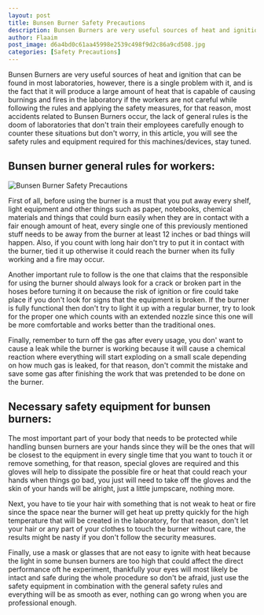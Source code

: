 ```yaml
---
layout: post
title: Bunsen Burner Safety Precautions
description: Bunsen Burners are very useful sources of heat and ignition that can be found in most laboratories
author: Flaaim
post_image: d6a4bd0c61aa45998e2539c498f9d2c86a9cd508.jpg
categories: [Safety Precautions]
---
```



Bunsen Burners are very useful sources of heat and ignition that can be found in most laboratories, however, there is a single problem with it, and is the fact that it will produce a large amount of heat that is capable of causing burnings and fires in the laboratory if the workers are not careful while following the rules and applying the safety measures, for that reason, most accidents related to Bunsen Burners occur, the lack of general rules is the doom of laboratories that don't train their employees carefully enough to counter these situations but don't worry, in this article, you will see the safety rules and equipment required for this machines/devices, stay tuned.

## Bunsen burner general rules for workers:
![Bunsen Burner Safety Precautions](https://safetyworkblog.com/assets/d6a4bd0c61aa45998e2539c498f9d2c86a9cd508.jpg)

First of all, before using the burner is a must that you put away every shelf, light equipment and other things such as paper, notebooks, chemical materials and things that could burn easily when they are in contact with a fair enough amount of heat, every single one of this previously mentioned stuff needs to be away from the burner at least 12 inches or bad things will happen. Also, if you count with long hair don't try to put it in contact with the burner, tied it up otherwise it could reach the burner when its fully working and a fire may occur.

Another important rule to follow is the one that claims that the responsible for using the burner should always look for a crack or broken part in the hoses before turning it on because the risk of ignition or fire could take place if you don't look for signs that the equipment is broken. If the burner is fully functional then don't try to light it up with a regular burner, try to look for the proper one which counts with an extended nozzle since this one will be more comfortable and works better than the traditional ones.

Finally, remember to turn off the gas after every usage, you don' want to cause a leak while the burner is working because it will cause a chemical reaction where everything will start exploding on a small scale depending on how much gas is leaked, for that reason, don't commit the mistake and save some gas after finishing the work that was pretended to be done on the burner.

## Necessary safety equipment for bunsen burners:

The most important part of your body that needs to be protected while handling bunsen burners are your hands since they will be the ones that will be closest to the equipment in every single time that you want to touch it or remove something, for that reason, special gloves are required and this gloves will help to dissipate the possible fire or heat that could reach your hands when things go bad, you just will need to take off the gloves and the skin of your hands will be alright, just a little jumpscare, nothing more.

Next, you have to tie your hair with something that is not weak to heat or fire since the space near the burner will get heat up pretty quickly for the high temperature that will be created in the laboratory, for that reason, don't let your hair or any part of your clothes to touch the burner without care, the results might be nasty if you don't follow the security measures.

Finally, use a mask or glasses that are not easy to ignite with heat because the light in some bunsen burners are too high that could affect the direct performance oft he experiment, thankfully your eyes will most likely be intact and safe during the whole procedure so don't be afraid, just use the safety equipment in combination with the general safety rules and everything will be as smooth as ever, nothing can go wrong when you are professional enough.
